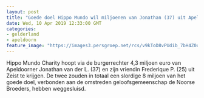 ```yaml
---
layout: post
title: "Goede doel Hippo Mundo wil miljoenen van Jonathan (37) uit Apeldoorn"
date: Wed, 10 Apr 2019 12:33:00 GMT
categories: 
- gelderland 
- apeldoorn 
feature_image: "https://images3.persgroep.net/rcs/v9kToD8vPUdib_7bH4Z0oXWw9lQ/diocontent/100575820/_fitwidth/400/?appId=21791a8992982cd8da851550a453bd7f&quality=0.7"
---
```


Hippo Mundo Charity hoopt via de burgerrechter 4,3 miljoen euro van Apeldoorner Jonathan van der L. (37) en zijn vriendin Frederique P. (25) uit Zeist te krijgen. De twee zouden in totaal een slordige 8 miljoen van het goede doel, verbonden aan de omstreden geloofsgemeenschap de Noorse Broeders, hebben weggesluisd.
